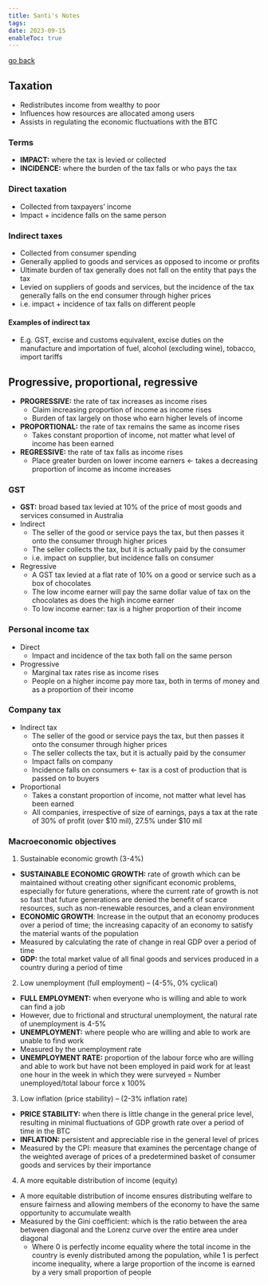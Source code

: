 ```yaml
---
title: Santi's Notes
tags: 
date: 2023-09-15
enableToc: true
---
```


[go back](archive/11Subjects/11Economics.md)

  

## Taxation
- Redistributes income from wealthy to poor
- Influences how resources are allocated among users
- Assists in regulating the economic fluctuations with the BTC

### Terms
- **IMPACT:** where the tax is levied or collected
- **INCIDENCE:** where the burden of the tax falls or who pays the tax


### Direct taxation
- Collected from taxpayers’ income
- Impact + incidence falls on the same person
### Indirect taxes

- Collected from consumer spending
- Generally applied to goods and services as opposed to income or profits
- Ultimate burden of tax generally does not fall on the entity that pays the tax
- Levied on suppliers of goods and services, but the incidence of the tax generally falls on the end consumer through higher prices
- i.e. impact + incidence of tax falls on different people
#### Examples of indirect tax

- E.g. GST, excise and customs equivalent, excise duties on the manufacture and importation of fuel, alcohol (excluding wine), tobacco, import tariffs

  

## Progressive, proportional, regressive
- **PROGRESSIVE:** the rate of tax increases as income rises
	- Claim increasing proportion of income as income rises
	- Burden of tax largely on those who earn higher levels of income
- **PROPORTIONAL:** the rate of tax remains the same as income rises
	- Takes constant proportion of income, not matter what level of income has been earned
- **REGRESSIVE:** the rate of tax falls as income rises
	- Place greater burden on lower income earners ← takes a decreasing proportion of income as income increases

  

### GST
- **GST:** broad based tax levied at 10% of the price of most goods and services consumed in Australia
- Indirect
	- The seller of the good or service pays the tax, but then passes it onto the consumer through higher prices
	- The seller collects the tax, but it is actually paid by the consumer
	- i.e. impact on supplier, but incidence falls on consumer
- Regressive
	- A GST tax levied at a flat rate of 10% on a good or service such as a box of chocolates
	- The low income earner will pay the same dollar value of tax on the chocolates as does the high income earner
	- To low income earner: tax is a higher proportion of their income

  

### Personal income tax

- Direct
	- Impact and incidence of the tax both fall on the same person
- Progressive
	- Marginal tax rates rise as income rises
	- People on a higher income pay more tax, both in terms of money and as a proportion of their income

  

### Company tax

- Indirect tax
	- The seller of the good or service pays the tax, but then passes it onto the consumer through higher prices
	- The seller collects the tax, but it is actually paid by the consumer
	- Impact falls on company
	- Incidence falls on consumers ← tax is a cost of production that is passed on to buyers
- Proportional
	- Takes a constant proportion of income, not matter what level has been earned
	- All companies, irrespective of size of earnings, pays a tax at the rate of 30% of profit (over $10 mil), 27.5% under $10 mil

  

### Macroeconomic objectives

  

  

1. Sustainable economic growth (3-4%)
- **SUSTAINABLE ECONOMIC GROWTH:** rate of growth which can be maintained without creating other significant economic problems, especially for future generations, where the current rate of growth is not so fast that future generations are denied the benefit of scarce resources, such as non-renewable resources, and a clean environment
- **ECONOMIC GROWTH**: Increase in the output that an economy produces over a period of time; the increasing capacity of an economy to satisfy the material wants of the population
- Measured by calculating the rate of change in real GDP over a period of time
- **GDP:** the total market value of all final goods and services produced in a country during a period of time


2. Low unemployment (full employment) – (4-5%, 0% cyclical)
- **FULL EMPLOYMENT:** when everyone who is willing and able to work can find a job
- However, due to frictional and structural unemployment, the natural rate of unemployment is 4-5%
- **UNEMPLOYMENT:** where people who are willing and able to work are unable to find work
- Measured by the unemployment rate
- **UNEMPLOYMENT RATE:** proportion of the labour force who are willing and able to work but have not been employed in paid work for at least one hour in the week in which they were surveyed = Number unemployed/total labour force x 100%

  
3. Low inflation (price stability) – (2-3% inflation rate)
- **PRICE STABILITY:** when there is little change in the general price level, resulting in minimal fluctuations of GDP growth rate over a period of time in the BTC
- **INFLATION:** persistent and appreciable rise in the general level of prices
- Measured by the CPI: measure that examines the percentage change of the weighted average of prices of a predetermined basket of consumer goods and services by their importance

  

  

4. A more equitable distribution of income (equity)
- A more equitable distribution of income ensures distributing welfare to ensure fairness and allowing members of the economy to have the same opportunity to accumulate wealth
- Measured by the Gini coefficient: which is the ratio between the area between diagonal and the Lorenz curve over the entire area under diagonal
	- Where 0 is perfectly income equality where the total income in the country is evenly distributed among the population, while 1 is perfect income inequality, where a large proportion of the income is earned by a very small proportion of people